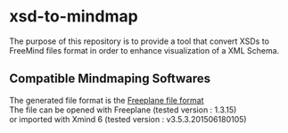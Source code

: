 # xsd-to-mindmap
The purpose of this repository is to provide a tool that convert XSDs to FreeMind files format in order to enhance visualization of a XML Schema.

## Compatible Mindmaping Softwares

The generated file format is the  [Freeplane file format](http://freeplane.sourceforge.net/wiki/index.php/Current_Freeplane_File_Format)   
The file can be opened with Freeplane (tested version : 1.3.15)    
or imported with Xmind 6 (tested version : v3.5.3.201506180105)
